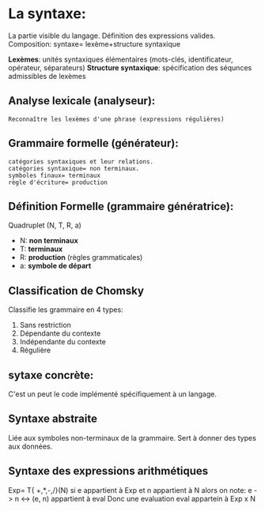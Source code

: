 La syntaxe:
===========

La partie visible du langage. Définition des expressions valides.
Composition:
	syntaxe= lexème+structure syntaxique

**Lexèmes**: unités syntaxiques élémentaires (mots-clés, identificateur, opérateur, séparateurs)
**Structure syntaxique**: spécification des séqunces admissibles de lexèmes

## Analyse lexicale (analyseur):
	Reconnaître les lexèmes d'une phrase (expressions régulières)

## Grammaire formelle (générateur):
	catégories syntaxiques et leur relations. 	
	catégories syntaxique= non terminaux.
	symboles finaux= terminaux
	règle d'écriture= production
	
## Définition Formelle (grammaire génératrice):
Quadruplet (N, T, R, a)

* N: **non terminaux**
* T: **terminaux**
* R: **production** (règles grammaticales)
* a: **symbole de départ**
  
 ## Classification de Chomsky
 Classifie les grammaire en 4 types:  
 1. Sans restriction   
 2. Dépendante du contexte  
 3. Indépendante du contexte
 4. Régulière 
   
## sytaxe concrète:  
C'est un peut le code implémenté spécifiquement à un langage.
  
## Syntaxe abstraite  
Liée aux symboles non-terminaux de la grammaire. Sert à donner des types aux données.

## Syntaxe des expressions arithmétiques
Exp= T{ +,*,-,/}(N)
si e appartient à Exp et n appartient à N
alors on note: e -> n <-> (e, n) appartient à eval 
Donc une evaluation eval appartein à Exp x N
